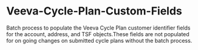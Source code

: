 Veeva-Cycle-Plan-Custom-Fields
==============================

Batch process to populate the Veeva Cycle Plan customer identifier fields for the account, address, and TSF objects.These fields are not populated for on going changes on submitted cycle plans without the batch process.

